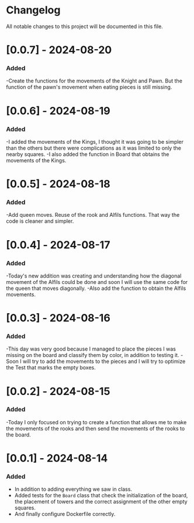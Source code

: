 # Changelog
All notable changes to this project will be documented in this file.


# [0.0.7] - 2024-08-20

### Added

-Create the functions for the movements of the Knight and Pawn. But the function of the pawn's movement when eating pieces is still missing.

# [0.0.6] - 2024-08-19

### Added

-I added the movements of the Kings, I thought it was going to be simpler than the others but there were complications as it was limited to only the nearby squares.
-I also added the function in Board that obtains the movements of the Kings.

# [0.0.5] - 2024-08-18

### Added

-Add queen moves. Reuse of the rook and Alfils functions. That way the code is cleaner and simpler.

# [0.0.4] - 2024-08-17

### Added

-Today's new addition was creating and understanding how the diagonal movement of the Alfils could be done and soon I will use the same code for the queen that moves diagonally.
-Also add the function to obtain the Alfils movements.


# [0.0.3] - 2024-08-16

### Added

-This day was very good because I managed to place the pieces I was missing on the board and classify them by color, in addition to testing it.
-Soon I will try to add the movements to the pieces and I will try to optimize the Test that marks the empty boxes.

# [0.0.2] - 2024-08-15

### Added

-Today I only focused on trying to create a function that allows me to make the movements of the rooks and then send the movements of the rooks to the board.


# [0.0.1] - 2024-08-14

### Added

- In addition to adding everything we saw in class.
- Added tests for the `Board` class that check the initialization of the board, the placement of towers and the correct assignment of the other empty squares.
- And finally configure Dockerfile correctly.
